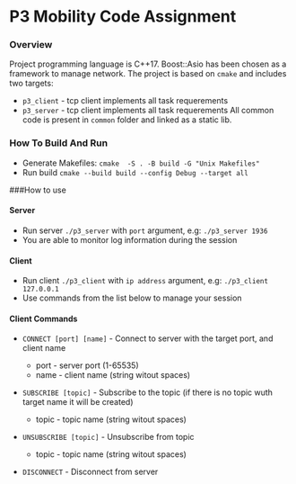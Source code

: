 # P3 Mobility Code Assignment
### Overview
Project programming language is C++17. Boost::Asio has been chosen as a framework to manage network.
The project is based on `cmake` and includes two targets:
* `p3_client` - tcp client implements all task requerements
* `p3_server` - tcp client implements all task requerements
All common code is present in `common` folder and linked as a static lib.
### How To Build And Run
* Generate Makefiles: `cmake  -S . -B build -G "Unix Makefiles"`
* Run build `cmake --build build --config Debug --target all`

###How to use
#### Server
* Run server `./p3_server` with `port` argument, e.g: `./p3_server 1936`
* You are able to monitor log information during the session

#### Client
* Run client `./p3_client` with `ip address` argument, e.g: `./p3_client 127.0.0.1`
* Use commands from the list below to manage your session

#### Client Commands
* `CONNECT [port] [name]` - Connect to server with the target port, and client name
    * port - server port (1-65535)
    * name - client name (string witout spaces)

* `SUBSCRIBE [topic]` - Subscribe to the topic (if there is no topic wuth target name it will be created)
    * topic - topic name (string witout spaces)

* `UNSUBSCRIBE [topic]` - Unsubscribe from topic
    * topic - topic name (string witout spaces)

* `DISCONNECT` - Disconnect from server




